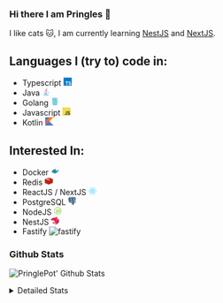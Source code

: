 ### Hi there I am Pringles 👋

I like cats 🐱, I am currently learning [NestJS](https://nestjs.com) and [NextJS](https://nextjs.org).

## Languages I (try to) code in:
 - Typescript <img src="https://raw.githubusercontent.com/devicons/devicon/master/icons/typescript/typescript-original.svg" alt="typescript" width="15" height="15"/>
 - Java <img src="https://raw.githubusercontent.com/devicons/devicon/master/icons/java/java-original.svg" alt="java" width="15" height="15"/>
 - Golang <img src="https://raw.githubusercontent.com/devicons/devicon/master/icons/go/go-original.svg" alt="go" width="15" height="15"/>
 - Javascript <img src="https://raw.githubusercontent.com/devicons/devicon/master/icons/javascript/javascript-original.svg" alt="javascript" width="15" height="15"/>
 - Kotlin <img src="https://raw.githubusercontent.com/devicons/devicon/master/icons/kotlin/kotlin-original.svg" alt="kotlin" width="15" height="15"/>

## Interested In:
 - Docker <img src="https://raw.githubusercontent.com/devicons/devicon/master/icons/docker/docker-original.svg" alt="docker" width="15" height="15"/>
 - Redis <img src="https://raw.githubusercontent.com/devicons/devicon/master/icons/redis/redis-original.svg" alt="redis" width="15" height="15"/>
 - ReactJS / NextJS <img src="https://raw.githubusercontent.com/devicons/devicon/master/icons/react/react-original.svg" alt="react" width="15" height="15"/>
 - PostgreSQL <img src="https://raw.githubusercontent.com/devicons/devicon/master/icons/postgresql/postgresql-original.svg" alt="postgresql" width="15" height="15"/>
 - NodeJS <img src="https://raw.githubusercontent.com/devicons/devicon/master/icons/nodejs/nodejs-original.svg" alt="nodejs" width="15" height="15"/>
 - NestJS <img src="https://raw.githubusercontent.com/devicons/devicon/master/icons/nestjs/nestjs-plain.svg" alt="nestjs" width="15" height="15"/>
 - Fastify <img src="https://devicons.railway.app/i/fastify-dark.svg" alt="fastify" width="15" height="15"/>

### Github Stats
![PringlePot' Github Stats](https://github-readme-stats.vercel.app/api?username=PringlePot&show_icons=true&theme=dark&count_private=true)

<details>
  <summary>Detailed Stats</summary>
    
<!--START_SECTION:waka-->
![Profile Views](http://img.shields.io/badge/Profile%20Views-1-blue)

![Lines of code](https://img.shields.io/badge/From%20Hello%20World%20I%27ve%20Written-133222%20lines%20of%20code-blue)

**🐱 My GitHub Data** 

> 🏆 755 Contributions in the Year 2021
 > 
> 📦 90.4 kB Used in GitHub's Storage 
 > 
> 💼 Opted to Hire
 > 
> 📜 8 Public Repositories 
 > 
> 🔑 11 Private Repositories  
 > 
**I'm an Early 🐤** 

```text
🌞 Morning    118 commits    ████░░░░░░░░░░░░░░░░░░░░░   18.61% 
🌆 Daytime    257 commits    ██████████░░░░░░░░░░░░░░░   40.54% 
🌃 Evening    259 commits    ██████████░░░░░░░░░░░░░░░   40.85% 
🌙 Night      0 commits      ░░░░░░░░░░░░░░░░░░░░░░░░░   0.0%

```
📅 **I'm Most Productive on Sunday** 

```text
Monday       130 commits    █████░░░░░░░░░░░░░░░░░░░░   20.5% 
Tuesday      54 commits     ██░░░░░░░░░░░░░░░░░░░░░░░   8.52% 
Wednesday    61 commits     ██░░░░░░░░░░░░░░░░░░░░░░░   9.62% 
Thursday     90 commits     ███░░░░░░░░░░░░░░░░░░░░░░   14.2% 
Friday       39 commits     █░░░░░░░░░░░░░░░░░░░░░░░░   6.15% 
Saturday     114 commits    ████░░░░░░░░░░░░░░░░░░░░░   17.98% 
Sunday       146 commits    █████░░░░░░░░░░░░░░░░░░░░   23.03%

```


📊 **This Week I Spent My Time On** 

```text
⌚︎ Time Zone: Europe/Amsterdam

💬 Programming Languages: 
TypeScript               50 mins             ████████████████████░░░░░   82.11% 
JavaScript               6 mins              ██░░░░░░░░░░░░░░░░░░░░░░░   9.87% 
JSON                     4 mins              ██░░░░░░░░░░░░░░░░░░░░░░░   8.02%

🔥 Editors: 
VS Code                  1 hr 1 min          █████████████████████████   100.0%

🐱‍💻 Projects: 
vanmoof api              54 mins             ██████████████████████░░░   89.45% 
dev                      6 mins              ██░░░░░░░░░░░░░░░░░░░░░░░   9.87% 
Unknown Project          0 secs              ░░░░░░░░░░░░░░░░░░░░░░░░░   0.67%

💻 Operating System: 
Windows                  1 hr 1 min          █████████████████████████   100.0%

```

**I Mostly Code in Java** 

```text
Java                     7 repos             ███████████░░░░░░░░░░░░░░   43.75% 
JavaScript               2 repos             ███░░░░░░░░░░░░░░░░░░░░░░   12.5% 
TypeScript               2 repos             ███░░░░░░░░░░░░░░░░░░░░░░   12.5% 
Python                   1 repo              █░░░░░░░░░░░░░░░░░░░░░░░░   6.25% 
Kotlin                   1 repo              █░░░░░░░░░░░░░░░░░░░░░░░░   6.25%

```


**Timeline**

![Chart not found](https://raw.githubusercontent.com/PringlePot/PringlePot/main/charts/bar_graph.png) 


 Last Updated on 27/11/2021
<!--END_SECTION:waka-->

</details>

